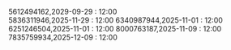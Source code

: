 5612494162,2029-09-29 : 12:00        
5836311946,2025-11-29 : 12:00 
6340987944,2025-11-01 : 12:00  
6251246504,2025-11-01 : 12:00
8000763187,2025-11-09 : 12:00
7835759934,2025-12-09 : 12:00
